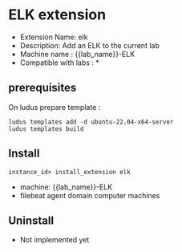 # ELK extension

- Extension Name: elk
- Description: Add an ELK to the current lab
- Machine name : {{lab_name}}-ELK
- Compatible with labs : *

## prerequisites

On ludus prepare template :
```
ludus templates add -d ubuntu-22.04-x64-server
ludus templates build
```

## Install

```
instance_id> install_extension elk
```

- machine: {{lab_name}}-ELK
- filebeat agent domain computer machines


## Uninstall

- Not implemented yet
